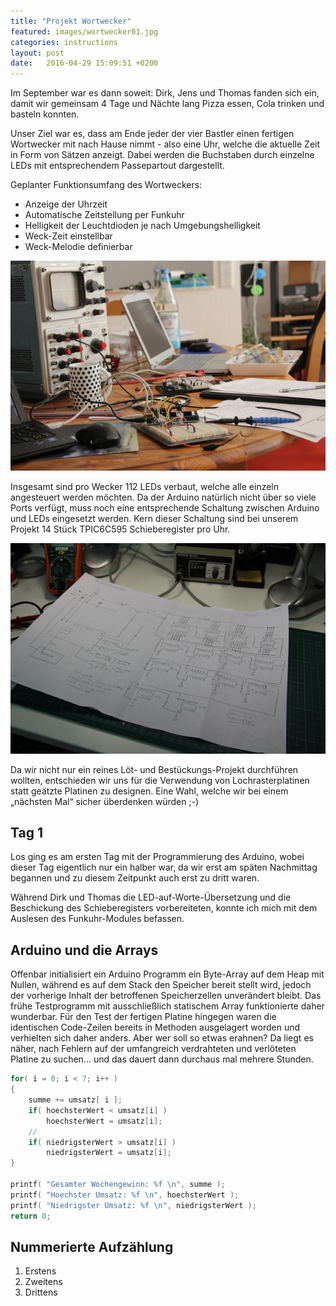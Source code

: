```yaml
---
title: "Projekt Wortwecker"
featured: images/wortwecker01.jpg
categories: instructions
layout: post
date:   2016-04-29 15:09:51 +0200
---
```


Im September war es dann soweit: Dirk, Jens und Thomas fanden sich ein, damit wir gemeinsam 4 Tage und Nächte lang Pizza essen, Cola trinken und basteln konnten.

Unser Ziel war es, dass am Ende jeder der vier Bastler einen fertigen Wortwecker mit nach Hause nimmt - also eine Uhr, welche die aktuelle Zeit in Form von Sätzen anzeigt. Dabei werden die Buchstaben durch einzelne LEDs mit entsprechendem Passepartout dargestellt.

Geplanter Funktionsumfang des Wortweckers:

  * Anzeige der Uhrzeit
  * Automatische Zeitstellung per Funkuhr
  * Helligkeit der Leuchtdioden je nach Umgebungshelligkeit
  * Weck-Zeit einstellbar
  * Weck-Melodie definierbar

![Arbeitsplatz](/images/wortwecker01.jpg)

Insgesamt sind pro Wecker 112 LEDs verbaut, welche alle einzeln angesteuert werden möchten. Da der Arduino natürlich nicht über so viele Ports verfügt, muss noch eine entsprechende Schaltung zwischen Arduino und LEDs eingesetzt werden. Kern dieser Schaltung sind bei unserem Projekt 14 Stück TPIC6C595 Schieberegister pro Uhr. 

![Plan](/images/wortwecker02.jpg)

Da wir nicht nur ein reines Löt- und Bestückungs-Projekt durchführen wollten, entschieden wir uns für die Verwendung von Lochrasterplatinen statt geätzte Platinen zu designen. Eine Wahl, welche wir bei einem „nächsten Mal“ sicher überdenken würden ;-)

## Tag 1

Los ging es am ersten Tag mit der Programmierung des Arduino, wobei dieser Tag eigentlich nur ein halber war, da wir erst am späten Nachmittag begannen und zu diesem Zeitpunkt auch erst zu dritt waren.

Während Dirk und Thomas die LED-auf-Worte-Übersetzung und die Beschickung des Schieberegisters vorbereiteten, konnte ich mich mit dem Auslesen des Funkuhr-Modules befassen.

## Arduino und die Arrays

Offenbar initialisiert ein Arduino Programm ein Byte-Array auf dem Heap mit Nullen, während es auf dem Stack den Speicher bereit stellt wird, jedoch der vorherige Inhalt der betroffenen Speicherzellen unverändert bleibt. Das frühe Testprogramm mit ausschließlich statischem Array funktionierte daher wunderbar. Für den Test der fertigen Platine hingegen waren die identischen Code-Zeilen bereits in Methoden ausgelagert worden und verhielten sich daher anders. Aber wer soll so etwas erahnen? Da liegt es näher, nach Fehlern auf der umfangreich verdrahteten und verlöteten Platine zu suchen... und das dauert dann durchaus mal mehrere Stunden.

```C
for( i = 0; i < 7; i++ )
{
    summe += umsatz[ i ];
    if( hoechsterWert < umsatz[i] )
        hoechsterWert = umsatz[i];
    //
    if( niedrigsterWert > umsatz[i] )
        niedrigsterWert = umsatz[i];
}

printf( "Gesamter Wochengewinn: %f \n", summe );
printf( "Hoechster Umsatz: %f \n", hoechsterWert );
printf( "Niedrigster Umsatz: %f \n", niedrigsterWert );
return 0;
```

## Nummerierte Aufzählung

  1. Erstens
  2. Zweitens
  3. Drittens
